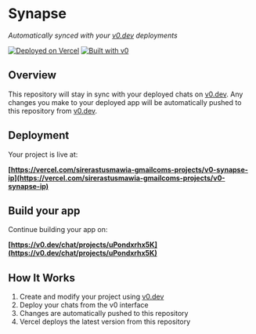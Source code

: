 # Synapse

*Automatically synced with your [v0.dev](https://v0.dev) deployments*

[![Deployed on Vercel](https://img.shields.io/badge/Deployed%20on-Vercel-black?style=for-the-badge&logo=vercel)](https://vercel.com/sirerastusmawia-gmailcoms-projects/v0-synapse-ip)
[![Built with v0](https://img.shields.io/badge/Built%20with-v0.dev-black?style=for-the-badge)](https://v0.dev/chat/projects/uPondxrhx5K)

## Overview

This repository will stay in sync with your deployed chats on [v0.dev](https://v0.dev).
Any changes you make to your deployed app will be automatically pushed to this repository from [v0.dev](https://v0.dev).

## Deployment

Your project is live at:

**[https://vercel.com/sirerastusmawia-gmailcoms-projects/v0-synapse-ip](https://vercel.com/sirerastusmawia-gmailcoms-projects/v0-synapse-ip)**

## Build your app

Continue building your app on:

**[https://v0.dev/chat/projects/uPondxrhx5K](https://v0.dev/chat/projects/uPondxrhx5K)**

## How It Works

1. Create and modify your project using [v0.dev](https://v0.dev)
2. Deploy your chats from the v0 interface
3. Changes are automatically pushed to this repository
4. Vercel deploys the latest version from this repository
